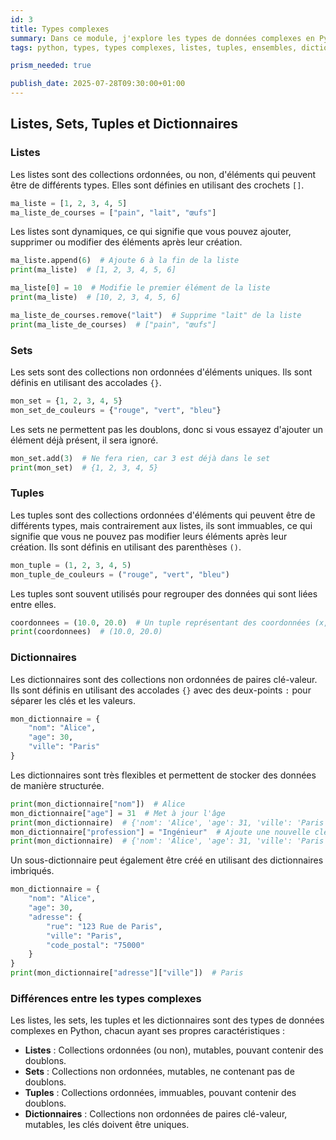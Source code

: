 ```yaml
---
id: 3
title: Types complexes
summary: Dans ce module, j'explore les types de données complexes en Python, notamment les listes, les tuples, les ensembles et les dictionnaires. Ces types de données permettent de stocker des collections d'éléments et offrent une grande flexibilité pour la manipulation des données.
tags: python, types, types complexes, listes, tuples, ensembles, dictionnaires

prism_needed: true

publish_date: 2025-07-28T09:30:00+01:00
---
```


## Listes, Sets, Tuples et Dictionnaires

### Listes

Les listes sont des collections ordonnées, ou non, d'éléments qui peuvent être de différents types. Elles sont définies en utilisant des crochets `[]`.

```python
ma_liste = [1, 2, 3, 4, 5]
ma_liste_de_courses = ["pain", "lait", "œufs"]
```

Les listes sont dynamiques, ce qui signifie que vous pouvez ajouter, supprimer ou modifier des éléments après leur création.

```python
ma_liste.append(6)  # Ajoute 6 à la fin de la liste
print(ma_liste)  # [1, 2, 3, 4, 5, 6]

ma_liste[0] = 10  # Modifie le premier élément de la liste
print(ma_liste)  # [10, 2, 3, 4, 5, 6]

ma_liste_de_courses.remove("lait")  # Supprime "lait" de la liste
print(ma_liste_de_courses)  # ["pain", "œufs"]
```

### Sets

Les sets sont des collections non ordonnées d'éléments uniques. Ils sont définis en utilisant des accolades `{}`.

```python
mon_set = {1, 2, 3, 4, 5}
mon_set_de_couleurs = {"rouge", "vert", "bleu"}
```

Les sets ne permettent pas les doublons, donc si vous essayez d'ajouter un élément déjà présent, il sera ignoré.

```python
mon_set.add(3)  # Ne fera rien, car 3 est déjà dans le set
print(mon_set)  # {1, 2, 3, 4, 5}
```

### Tuples

Les tuples sont des collections ordonnées d'éléments qui peuvent être de différents types, mais contrairement aux listes, ils sont immuables, ce qui signifie que vous ne pouvez pas modifier leurs éléments après leur création. Ils sont définis en utilisant des parenthèses `()`.

```python
mon_tuple = (1, 2, 3, 4, 5)
mon_tuple_de_couleurs = ("rouge", "vert", "bleu")
```

Les tuples sont souvent utilisés pour regrouper des données qui sont liées entre elles.

```python
coordonnees = (10.0, 20.0)  # Un tuple représentant des coordonnées (x, y)
print(coordonnees)  # (10.0, 20.0)
```

### Dictionnaires

Les dictionnaires sont des collections non ordonnées de paires clé-valeur. Ils sont définis en utilisant des accolades `{}` avec des deux-points `:` pour séparer les clés et les valeurs.

```python
mon_dictionnaire = {
    "nom": "Alice",
    "age": 30,
    "ville": "Paris"
}
```

Les dictionnaires sont très flexibles et permettent de stocker des données de manière structurée.

```python
print(mon_dictionnaire["nom"])  # Alice
mon_dictionnaire["age"] = 31  # Met à jour l'âge
print(mon_dictionnaire)  # {'nom': 'Alice', 'age': 31, 'ville': 'Paris'}
mon_dictionnaire["profession"] = "Ingénieur"  # Ajoute une nouvelle clé-valeur
print(mon_dictionnaire)  # {'nom': 'Alice', 'age': 31, 'ville': 'Paris', 'profession': 'Ingénieur'}
```

Un sous-dictionnaire peut également être créé en utilisant des dictionnaires imbriqués.

```python
mon_dictionnaire = {
    "nom": "Alice",
    "age": 30,
    "adresse": {
        "rue": "123 Rue de Paris",
        "ville": "Paris",
        "code_postal": "75000"
    }
}
print(mon_dictionnaire["adresse"]["ville"])  # Paris
```

### Différences entre les types complexes

Les listes, les sets, les tuples et les dictionnaires sont des types de données complexes en Python, chacun ayant ses propres caractéristiques :

- **Listes** : Collections ordonnées (ou non), mutables, pouvant contenir des doublons.
- **Sets** : Collections non ordonnées, mutables, ne contenant pas de doublons.
- **Tuples** : Collections ordonnées, immuables, pouvant contenir des doublons.
- **Dictionnaires** : Collections non ordonnées de paires clé-valeur, mutables, les clés doivent être uniques.
